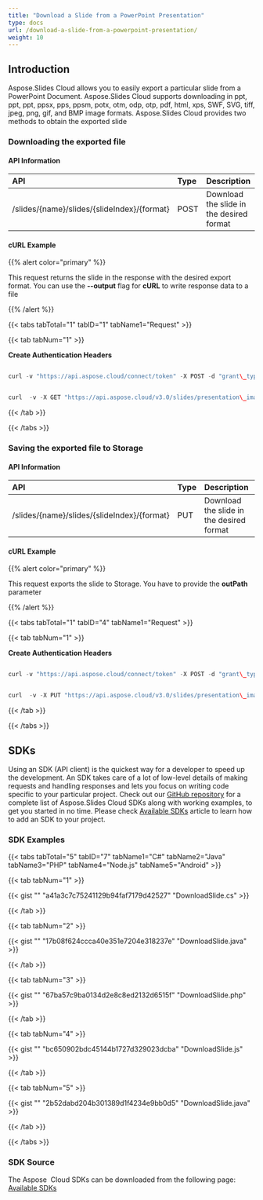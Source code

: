 ```yaml
---
title: "Download a Slide from a PowerPoint Presentation"
type: docs
url: /download-a-slide-from-a-powerpoint-presentation/
weight: 10
---
```


## **Introduction**
Aspose.Slides Cloud allows you to easily export a particular slide from a PowerPoint Document. Aspose.Slides Cloud supports downloading in ppt, ppt, ppt, ppsx, pps, ppsm, potx, otm, odp, otp, pdf, html, xps, SWF, SVG, tiff, jpeg, png, gif, and BMP image formats. Aspose.Slides Cloud provides two methods to obtain the exported slide

### **Downloading the exported file**
#### **API Information**

|**API**|**Type**|**Description**|**Resource**|
| :- | :- | :- | :- |
|/slides/{name}/slides/{slideIndex}/{format}|POST|Download the slide in the desired format|[PostSlideSaveAs](https://apireference.aspose.cloud/slides/#/Slides/PostSlideSaveAs)|
#### **cURL Example**
{{% alert color="primary" %}} 

This request returns the slide in the response with the desired export format. You can use the **--output** flag for **cURL** to write response data to a file

{{% /alert %}} 

{{< tabs tabTotal="1" tabID="1" tabName1="Request" >}}

{{< tab tabNum="1" >}}

**Create Authentication Headers** 

```java

curl -v "https://api.aspose.cloud/connect/token" -X POST -d "grant\_type=client\_credentials&client\_id=XXXX&client\_secret=XXXX-XX" -H "Content-Type: application/x-www-form-urlencoded" -H "Accept: application/json"

```

```java

curl  -v -X GET "https://api.aspose.cloud/v3.0/slides/presentation\_images.pptx/slides/1/pdf" -H "Content-Type: application/octet-stream" -H "Authorization: Bearer []Access Token" --ssl-no-revoke --output test\_export\_pdf.pdf

```

{{< /tab >}}

{{< /tabs >}}
### **Saving the exported file to Storage**
#### **API Information**

|**API**|**Type**|**Description**|**Resource**|
| :- | :- | :- | :- |
|/slides/{name}/slides/{slideIndex}/{format}|PUT|Download the slide in the desired format|[PutSlideSaveAs](https://apireference.aspose.cloud/slides/#/Slides/PutSlideSaveAs)|
#### **cURL Example**
{{% alert color="primary" %}} 

This request exports the slide to Storage. You have to provide the **outPath** parameter

{{% /alert %}} 

{{< tabs tabTotal="1" tabID="4" tabName1="Request" >}}

{{< tab tabNum="1" >}}

**Create Authentication Headers** 

```java

curl -v "https://api.aspose.cloud/connect/token" -X POST -d "grant\_type=client\_credentials&client\_id=XXXX&client\_secret=XXXX-XX" -H "Content-Type: application/x-www-form-urlencoded" -H "Accept: application/json"

```

```java

curl  -v -X PUT "https://api.aspose.cloud/v3.0/slides/presentation\_images.pptx/slides/1/pdf?outPath=myFile.pdf" -H "Content-Type: application/octet-stream" -H "Authorization: Bearer [Access Token]

```

{{< /tab >}}

{{< /tabs >}}


## **SDKs**
Using an SDK (API client) is the quickest way for a developer to speed up the development. An SDK takes care of a lot of low-level details of making requests and handling responses and lets you focus on writing code specific to your particular project. Check out our [GitHub repository](https://github.com/aspose-slides-cloud) for a complete list of Aspose.Slides Cloud SDKs along with working examples, to get you started in no time. Please check [Available SDKs](/slidescloud/available-sdks/) article to learn how to add an SDK to your project.
### **SDK Examples**
{{< tabs tabTotal="5" tabID="7" tabName1="C#" tabName2="Java" tabName3="PHP" tabName4="Node.js" tabName5="Android" >}}

{{< tab tabNum="1" >}}

{{< gist "" "a41a3c7c75241129b94faf7179d42527" "DownloadSlide.cs" >}}

{{< /tab >}}

{{< tab tabNum="2" >}}

{{< gist "" "17b08f624ccca40e351e7204e318237e" "DownloadSlide.java" >}}

{{< /tab >}}

{{< tab tabNum="3" >}}

{{< gist "" "67ba57c9ba0134d2e8c8ed2132d6515f" "DownloadSlide.php" >}}

{{< /tab >}}

{{< tab tabNum="4" >}}

{{< gist "" "bc650902bdc45144b1727d329023dcba" "DownloadSlide.js" >}}

{{< /tab >}}

{{< tab tabNum="5" >}}

{{< gist "" "2b52dabd204b301389d1f4234e9bb0d5" "DownloadSlide.java" >}}

{{< /tab >}}

{{< /tabs >}}
### **SDK Source**
The Aspose  Cloud SDKs can be downloaded from the following page: [Available SDKs](/slidescloud/available-sdks/)


